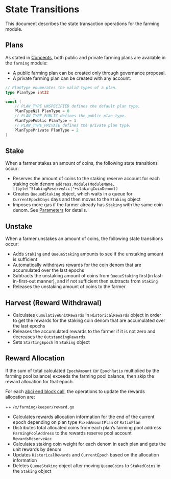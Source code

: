 <!-- order: 3 -->

 # State Transitions

This document describes the state transaction operations for the farming module.

## Plans

As stated in [Concepts](01_concepts.md), both public and private farming plans are available in the `farming` module:

- A public farming plan can be created only through governance proposal.
- A private farming plan can be created with any account. 


```go
// PlanType enumerates the valid types of a plan.
type PlanType int32

const (
    // PLAN_TYPE_UNSPECIFIED defines the default plan type.
    PlanTypeNil PlanType = 0
    // PLAN_TYPE_PUBLIC defines the public plan type.
    PlanTypePublic PlanType = 1
    // PLAN_TYPE_PRIVATE defines the private plan type.
    PlanTypePrivate PlanType = 2
)
```

## Stake

When a farmer stakes an amount of coins, the following state transitions occur:

- Reserves the amount of coins to the staking reserve account for each staking coin denom `address.Module(ModuleName, []byte("StakingReserveAcc|"+stakingCoinDenom))` 
- Creates `QueuedStaking` object, which waits in a queue for `CurrentEpochDays` days and then moves to the `Staking` object
- Imposes more gas if the farmer already has `Staking` with the same coin denom. See [Parameters](07_params.md#DelayedStakingGasFee) for details.

## Unstake

When a farmer unstakes an amount of coins, the following state transitions occur:

- Adds `Staking` and `QueueStaking` amounts to see if the unstaking amount is sufficient
- Automatically withdraws rewards for the coin denom that are accumulated over the last epochs
- Subtracts the unstaking amount of coins from `QueueStaking` first(in last-in-first-out manner), and if not sufficient then subtracts from `Staking`
- Releases the unstaking amount of coins to the farmer

## Harvest (Reward Withdrawal)

- Calculates `CumulativeUnitRewards` in `HistoricalRewards` object in order to get the rewards for the staking coin denom that are accumulated over the last epochs 
- Releases the accumulated rewards to the farmer if it is not zero and decreases the `OutstandingRewards`
- Sets `StartingEpoch` in `Staking` object

## Reward Allocation

If the sum of total calculated `EpochAmount` (or `EpochRatio` multiplied by the farming pool balance) exceeds the farming pool balance, then skip the reward allocation for that epoch.

For each [abci end block call](https://docs.cosmos.network/master/modules/staking/05_end_block.html), the operations to update the rewards allocation are:

++ `/x/farming/keeper/reward.go`

- Calculates rewards allocation information for the end of the current epoch depending on plan type `FixedAmountPlan` or `RatioPlan`
- Distributes total allocated coins from each plan’s farming pool address `FarmingPoolAddress` to the rewards reserve pool account `RewardsReserveAcc`
- Calculates staking coin weight for each denom in each plan and gets the unit rewards by denom
- Updates `HistoricalRewards` and `CurrentEpoch` based on the allocation information
- Deletes `QueueStaking` object after moving `QueueCoins` to `StakedCoins` in the `Staking` object